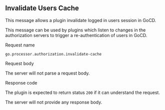 ## Invalidate Users Cache

This message allows a plugin invalidate logged in users session in GoCD.

This message can be used by plugins which listen to changes in the authorization servers to trigger a re-authentication of users in GoCD.
  
<p class='request-name-heading'>Request name</p>

`go.processor.authorization.invalidate-cache`

<p class='request-body-heading'>Request body</p>

The server will not parse a request body.

<p class='response-code-heading'>Response code</p>

The plugin is expected to return status `200` if it can understand the request.

The server will not provide any response body.
